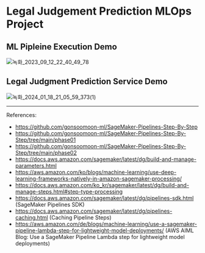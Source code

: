 # Legal Judgement Prediction MLOps Project

## ML Pipleine Execution Demo 
![녹화_2023_09_12_22_40_49_78](https://github.com/dellaanima/Legal-Judgement-Prediction-MLOps/assets/82052850/6fd14da1-c103-4880-a684-642fd52e7567)

## Legal Judgment Prediction Service Demo 
![녹화_2024_01_18_21_05_59_373(1)](https://github.com/dellaanima/Legal-Judgement-Prediction-MLOps/assets/82052850/23a882e2-91c7-46ff-9d8a-77ec52fee94f)



---
References: 

- https://github.com/gonsoomoon-ml/SageMaker-Pipelines-Step-By-Step
- https://github.com/gonsoomoon-ml/SageMaker-Pipelines-Step-By-Step/tree/main/phase01
- https://github.com/gonsoomoon-ml/SageMaker-Pipelines-Step-By-Step/tree/main/phase02
- https://docs.aws.amazon.com/sagemaker/latest/dg/build-and-manage-parameters.html
- https://aws.amazon.com/ko/blogs/machine-learning/use-deep-learning-frameworks-natively-in-amazon-sagemaker-processing/
- https://docs.aws.amazon.com/ko_kr/sagemaker/latest/dg/build-and-manage-steps.html#step-type-processing
- https://docs.aws.amazon.com/sagemaker/latest/dg/pipelines-sdk.html (SageMaker Pipelines SDK)
- https://docs.aws.amazon.com/sagemaker/latest/dg/pipelines-caching.html (Caching Pipeline Steps)
- https://aws.amazon.com/de/blogs/machine-learning/use-a-sagemaker-pipeline-lambda-step-for-lightweight-model-deployments/ (AWS AIML Blog: Use a SageMaker Pipeline Lambda step for lightweight model deployments) 

